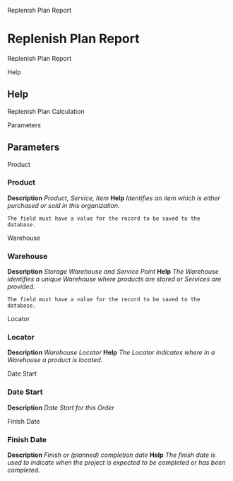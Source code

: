 
Replenish Plan Report
# Replenish Plan Report


Replenish Plan Report

Help
## Help

Replenish Plan Calculation

Parameters
## Parameters


Product
### Product

**Description**
 *Product, Service, Item*
**Help**
 *Identifies an item which is either purchased or sold in this organization.*

```
The field must have a value for the record to be saved to the database.
```
Warehouse
### Warehouse

**Description**
 *Storage Warehouse and Service Point*
**Help**
 *The Warehouse identifies a unique Warehouse where products are stored or Services are provided.*

```
The field must have a value for the record to be saved to the database.
```
Locator
### Locator

**Description**
 *Warehouse Locator*
**Help**
 *The Locator indicates where in a Warehouse a product is located.*

Date Start
### Date Start

**Description**
 *Date Start for this Order*

Finish Date
### Finish Date

**Description**
 *Finish or (planned) completion date*
**Help**
 *The finish date is used to indicate when the project is expected to be completed or has been completed.*
